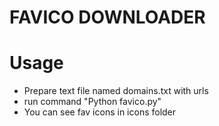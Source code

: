 FAVICO DOWNLOADER
=================

# Usage
- Prepare text file named domains.txt with urls
- run command "Python favico.py"
- You can see fav icons in icons folder